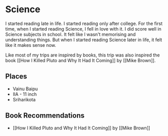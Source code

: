 # Science

I started reading late in life. I started reading only after college. For the first time, when I started reading Science, I fell in love with it. I did score well in Science subjects in school. It felt like I wasn't memorising and understanding things. But when I started reading Science later in life, it felt like it makes sense now.

Like most of my trips are inspired by books, this trip was also inspired the book [[How I Killed Pluto and Why It Had It Coming]] by [[Mike Brown]].

## Places
* Vainu Baipu
* IIA - 11 inch
* Sriharikota

## Book Recommendations
* [[How I Killed Pluto and Why It Had It Coming]] by [[Mike Brown]]

